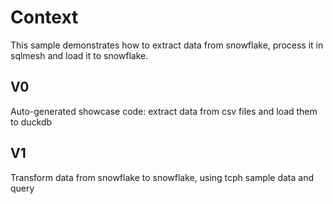 # Context

This sample demonstrates how to extract data from snowflake, process it in sqlmesh and load it to snowflake.

## V0

Auto-generated showcase code: extract data from csv files and load them to duckdb

## V1

Transform data from snowflake to snowflake, using tcph sample data and query